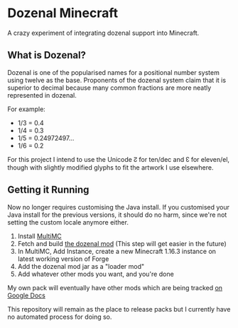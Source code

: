 Dozenal Minecraft
=================

A crazy experiment of integrating dozenal support into Minecraft.

What is Dozenal?
----------------

Dozenal is one of the popularised names for a positional number system using twelve
as the base. Proponents of the dozenal system claim that it is superior to decimal
because many common fractions are more neatly represented in dozenal.

For example:

* 1/3 = 0.4
* 1/4 = 0.3
* 1/5 = 0.24972497...
* 1/6 = 0.2

For this project I intend to use the Unicode ↊ for ten/dec and ↋ for eleven/el,
though with slightly modified glyphs to fit the artwork I use elsewhere.


Getting it Running
------------------

Now no longer requires customising the Java install.
If you customised your Java install for the previous versions, it should do no harm,
since we're not setting the custom locale anymore either.

1. Install [MultiMC](https://multimc.org/)
2. Fetch and build [the dozenal mod](https://github.com/ephemeral-laboratories/dozenal-mod)
   (This step will get easier in the future)
3. In MultiMC, Add Instance, create a new Minecraft 1.16.3 instance on latest working
   version of Forge
4. Add the dozenal mod jar as a "loader mod"
5. Add whatever other mods you want, and you're done

My own pack will eventually have other mods which are being tracked
[on Google Docs](https://docs.google.com/spreadsheets/d/1sh5RcOECH2EJV4eUeANybXl3Mpj6RwGJvizY_Tls07E/edit#gid=0)

This repository will remain as the place to release packs but I currently have
no automated process for doing so.
